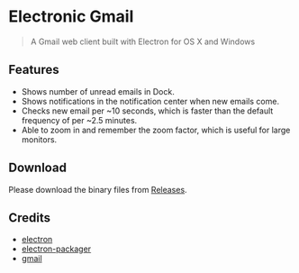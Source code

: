 # Electronic Gmail

> A Gmail web client built with Electron for OS X and Windows

## Features

- Shows number of unread emails in Dock.
- Shows notifications in the notification center when new emails come.
- Checks new email per ~10 seconds, which is faster than the default frequency of per ~2.5 minutes.
- Able to zoom in and remember the zoom factor, which is useful for large monitors.

## Download

Please download the binary files from [Releases](https://github.com/764664/electronic-gmail/releases).

## Credits

- [electron](https://github.com/electron/electron)
- [electron-packager](https://github.com/electron-userland/electron-packager)
- [gmail](https://github.com/paulot/gmail)